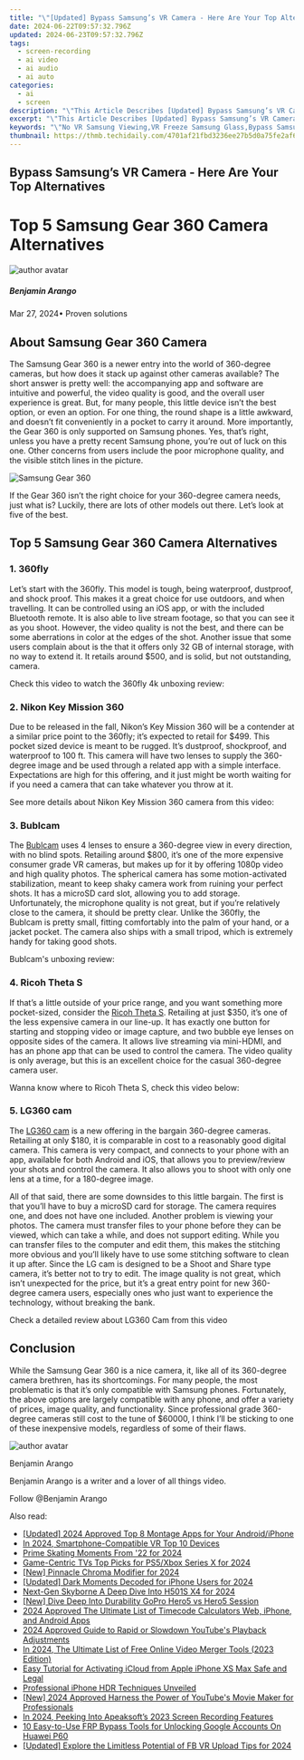```yaml
---
title: "\"[Updated] Bypass Samsung’s VR Camera - Here Are Your Top Alternatives\""
date: 2024-06-22T09:57:32.796Z
updated: 2024-06-23T09:57:32.796Z
tags: 
  - screen-recording
  - ai video
  - ai audio
  - ai auto
categories: 
  - ai
  - screen
description: "\"This Article Describes [Updated] Bypass Samsung’s VR Camera - Here Are Your Top Alternatives\""
excerpt: "\"This Article Describes [Updated] Bypass Samsung’s VR Camera - Here Are Your Top Alternatives\""
keywords: "\"No VR Samsung Viewing,VR Freeze Samsung Glass,Bypass Samsung Cam VR,Non-VR Samsung Headset,Alternative to Samsung VR,Samsung VR Bypass Tips,Fixed Camera Samsung VR\""
thumbnail: https://thmb.techidaily.com/4701af21fbd3236ee27b5d0a75fe2af600bece4b4b8021497e0ee7ed3f0b2671.jpg
---
```


## Bypass Samsung’s VR Camera - Here Are Your Top Alternatives

# Top 5 Samsung Gear 360 Camera Alternatives

![author avatar](https://images.wondershare.com/filmora/article-images/benjamin-arango-author.jpg)

##### Benjamin Arango

 Mar 27, 2024• Proven solutions

## About Samsung Gear 360 Camera

 The Samsung Gear 360 is a newer entry into the world of 360-degree cameras, but how does it stack up against other cameras available? The short answer is pretty well: the accompanying app and software are intuitive and powerful, the video quality is good, and the overall user experience is great. But, for many people, this little device isn’t the best option, or even an option. For one thing, the round shape is a little awkward, and doesn’t fit conveniently in a pocket to carry it around. More importantly, the Gear 360 is only supported on Samsung phones. Yes, that’s right, unless you have a pretty recent Samsung phone, you’re out of luck on this one. Other concerns from users include the poor microphone quality, and the visible stitch lines in the picture.

![Samsung Gear 360](https://images.wondershare.com/filmora/article-images/samsung-gear-360-camera.jpg)

 If the Gear 360 isn’t the right choice for your 360-degree camera needs, just what is? Luckily, there are lots of other models out there. Let’s look at five of the best.

## Top 5 Samsung Gear 360 Camera Alternatives

### 1\. 360fly

 Let’s start with the 360fly. This model is tough, being waterproof, dustproof, and shock proof. This makes it a great choice for use outdoors, and when travelling. It can be controlled using an iOS app, or with the included Bluetooth remote. It is also able to live stream footage, so that you can see it as you shoot. However, the video quality is not the best, and there can be some aberrations in color at the edges of the shot. Another issue that some users complain about is the that it offers only 32 GB of internal storage, with no way to extend it. It retails around $500, and is solid, but not outstanding, camera.

 Check this video to watch the 360fly 4k unboxing review:

### 2\. Nikon Key Mission 360

 Due to be released in the fall, Nikon’s Key Mission 360 will be a contender at a similar price point to the 360fly; it’s expected to retail for $499\. This pocket sized device is meant to be rugged. It’s dustproof, shockproof, and waterproof to 100 ft. This camera will have two lenses to supply the 360-degree image and be used through a related app with a simple interface. Expectations are high for this offering, and it just might be worth waiting for if you need a camera that can take whatever you throw at it.

 See more details about Nikon Key Mission 360 camera from this video:

### 3\. Bublcam

 The [Bublcam](https://tools.techidaily.com/wondershare/filmora/download/) uses 4 lenses to ensure a 360-degree view in every direction, with no blind spots. Retailing around $800, it’s one of the more expensive consumer grade VR cameras, but makes up for it by offering 1080p video and high quality photos. The spherical camera has some motion-activated stabilization, meant to keep shaky camera work from ruining your perfect shots. It has a microSD card slot, allowing you to add storage. Unfortunately, the microphone quality is not great, but if you’re relatively close to the camera, it should be pretty clear. Unlike the 360fly, the Bublcam is pretty small, fitting comfortably into the palm of your hand, or a jacket pocket. The camera also ships with a small tripod, which is extremely handy for taking good shots.

 Bublcam's unboxing review:

### 4\. Ricoh Theta S

 If that’s a little outside of your price range, and you want something more pocket-sized, consider the [Ricoh Theta S](https://tools.techidaily.com/wondershare/filmora/download/). Retailing at just $350, it’s one of the less expensive camera in our line-up. It has exactly one button for starting and stopping video or image capture, and two bubble eye lenses on opposite sides of the camera. It allows live streaming via mini-HDMI, and has an phone app that can be used to control the camera. The video quality is only average, but this is an excellent choice for the casual 360-degree camera user.

 Wanna know where to Ricoh Theta S, check this video below:

### 5\. LG360 cam

 The [LG360 cam](https://tools.techidaily.com/wondershare/filmora/download/) is a new offering in the bargain 360-degree cameras. Retailing at only $180, it is comparable in cost to a reasonably good digital camera. This camera is very compact, and connects to your phone with an app, available for both Android and iOS, that allows you to preview/review your shots and control the camera. It also allows you to shoot with only one lens at a time, for a 180-degree image.

 All of that said, there are some downsides to this little bargain. The first is that you’ll have to buy a microSD card for storage. The camera requires one, and does not have one included. Another problem is viewing your photos. The camera must transfer files to your phone before they can be viewed, which can take a while, and does not support editing. While you can transfer files to the computer and edit them, this makes the stitching more obvious and you’ll likely have to use some stitching software to clean it up after. Since the LG cam is designed to be a Shoot and Share type camera, it’s better not to try to edit. The image quality is not great, which isn’t unexpected for the price, but it’s a great entry point for new 360-degree camera users, especially ones who just want to experience the technology, without breaking the bank.

 Check a detailed review about LG360 Cam from this video

## Conclusion

 While the Samsung Gear 360 is a nice camera, it, like all of its 360-degree camera brethren, has its shortcomings. For many people, the most problematic is that it’s only compatible with Samsung phones. Fortunately, the above options are largely compatible with any phone, and offer a variety of prices, image quality, and functionality. Since professional grade 360-degree cameras still cost to the tune of $60000, I think I’ll be sticking to one of these inexpensive models, regardless of some of their flaws.

![author avatar](https://images.wondershare.com/filmora/article-images/benjamin-arango-author.jpg)

Benjamin Arango

Benjamin Arango is a writer and a lover of all things video.

Follow @Benjamin Arango


<ins class="adsbygoogle"
     style="display:block"
     data-ad-format="autorelaxed"
     data-ad-client="ca-pub-7571918770474297"
     data-ad-slot="1223367746"></ins>



<ins class="adsbygoogle"
     style="display:block"
     data-ad-client="ca-pub-7571918770474297"
     data-ad-slot="8358498916"
     data-ad-format="auto"
     data-full-width-responsive="true"></ins>


<span class="atpl-alsoreadstyle">Also read:</span>
<div><ul>
<li><a href="https://fox-info.techidaily.com/updated-2024-approved-top-8-montage-apps-for-your-androidiphone/"><u>[Updated] 2024 Approved  Top 8 Montage Apps for Your Android/iPhone</u></a></li>
<li><a href="https://fox-info.techidaily.com/in-2024-smartphone-compatible-vr-top-10-devices/"><u>In 2024, Smartphone-Compatible VR  Top 10 Devices</u></a></li>
<li><a href="https://fox-info.techidaily.com/prime-skating-moments-from-22-for-2024/"><u>Prime Skating Moments From '22 for 2024</u></a></li>
<li><a href="https://fox-info.techidaily.com/game-centric-tvs-top-picks-for-ps5xbox-series-x-for-2024/"><u>Game-Centric TVs  Top Picks for PS5/Xbox Series X for 2024</u></a></li>
<li><a href="https://fox-info.techidaily.com/new-pinnacle-chroma-modifier-for-2024/"><u>[New] Pinnacle Chroma Modifier for 2024</u></a></li>
<li><a href="https://fox-info.techidaily.com/updated-dark-moments-decoded-for-iphone-users-for-2024/"><u>[Updated] Dark Moments Decoded for iPhone Users for 2024</u></a></li>
<li><a href="https://fox-info.techidaily.com/next-gen-skyborne-a-deep-dive-into-h501s-x4-for-2024/"><u>Next-Gen Skyborne  A Deep Dive Into H501S X4 for 2024</u></a></li>
<li><a href="https://fox-info.techidaily.com/new-dive-deep-into-durability-gopro-hero5-vs-hero5-session/"><u>[New] Dive Deep Into Durability  GoPro Hero5 vs Hero5 Session</u></a></li>
<li><a href="https://ai-driven-video-production.techidaily.com/2024-approved-the-ultimate-list-of-timecode-calculators-web-iphone-and-android-apps/"><u>2024 Approved The Ultimate List of Timecode Calculators Web, iPhone, and Android Apps</u></a></li>
<li><a href="https://youtube-stream.techidaily.com/2024-approved-guide-to-rapid-or-slowdown-youtubes-playback-adjustments/"><u>2024 Approved  Guide to Rapid or Slowdown  YouTube's Playback Adjustments</u></a></li>
<li><a href="https://video-content-creator.techidaily.com/in-2024-the-ultimate-list-of-free-online-video-merger-tools-2023-edition/"><u>In 2024, The Ultimate List of Free Online Video Merger Tools (2023 Edition)</u></a></li>
<li><a href="https://activate-lock.techidaily.com/easy-tutorial-for-activating-icloud-from-apple-iphone-xs-max-safe-and-legal-by-drfone-ios/"><u>Easy Tutorial for Activating iCloud from Apple iPhone XS Max Safe and Legal</u></a></li>
<li><a href="https://extra-information.techidaily.com/professional-iphone-hdr-techniques-unveiled/"><u>Professional iPhone HDR Techniques Unveiled</u></a></li>
<li><a href="https://eaxpv-info.techidaily.com/new-2024-approved-harness-the-power-of-youtubes-movie-maker-for-professionals/"><u>[New] 2024 Approved  Harness the Power of YouTube's Movie Maker for Professionals</u></a></li>
<li><a href="https://screen-video-capture.techidaily.com/in-2024-peeking-into-apeaksofts-2023-screen-recording-features/"><u>In 2024, Peeking Into Apeaksoft’s 2023 Screen Recording Features</u></a></li>
<li><a href="https://android-unlock.techidaily.com/10-easy-to-use-frp-bypass-tools-for-unlocking-google-accounts-on-huawei-p60-by-drfone-android/"><u>10 Easy-to-Use FRP Bypass Tools for Unlocking Google Accounts On Huawei P60</u></a></li>
<li><a href="https://facebook-videos.techidaily.com/updated-explore-the-limitless-potential-of-fb-vr-upload-tips-for-2024/"><u>[Updated] Explore the Limitless Potential of FB VR Upload Tips for 2024</u></a></li>
</ul></div>
